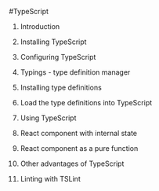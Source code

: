 #TypeScript

1. Introduction
  1. Installing TypeScript
  2. Configuring TypeScript

2. Typings - type definition manager
  1. Installing type definitions
  2. Load the type definitions into TypeScript

3. Using TypeScript
  1. React component with internal state
  2. React component as a pure function

4. Other advantages of TypeScript
  1. Linting with TSLint
